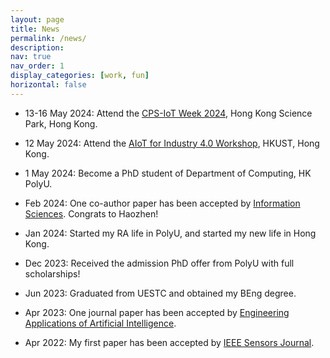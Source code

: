 ```yaml
---
layout: page
title: News
permalink: /news/
description: 
nav: true
nav_order: 1
display_categories: [work, fun]
horizontal: false
---
```


- 13-16 May 2024: Attend the [CPS-IoT Week 2024](https://cps-iot-week2024.ie.cuhk.edu.hk/), Hong Kong Science Park, Hong Kong.

- 12 May 2024: Attend the [AIoT for Industry 4.0 Workshop](https://wands.sg/team/workshop/aiot_for_industry_4.0/), HKUST, Hong Kong.

- 1 May 2024: Become a PhD student of Department of Computing, HK PolyU.

- Feb 2024: One co-author paper has been accepted by [Information Sciences](https://www.sciencedirect.com/journal/information-sciences). Congrats to Haozhen!

- Jan 2024: Started my RA life in PolyU, and started my new life in Hong Kong.

- Dec 2023: Received the admission PhD offer from PolyU with full scholarships!

- Jun 2023: Graduated from UESTC and obtained my BEng degree.

- Apr 2023: One journal paper has been accepted by [Engineering Applications of Artificial Intelligence](https://www.sciencedirect.com/journal/engineering-applications-of-artificial-intelligence).

- Apr 2022: My first paper has been accepted by [IEEE Sensors Journal](https://ieeexplore.ieee.org/xpl/RecentIssue.jsp?punumber=7361).


